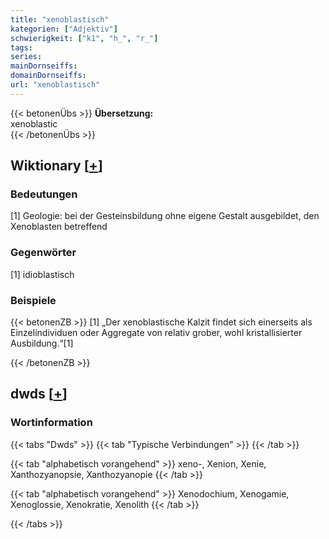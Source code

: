 ```yaml
---
title: "xenoblastisch"
kategorien: ["Adjektiv"]
schwierigkeit: ["k1", "h_", "r_"]
tags:
series:
mainDornseiffs:
domainDornseiffs:
url: "xenoblastisch"
---
```


{{< betonenÜbs >}}
**Übersetzung:**  
xenoblastic  
{{< /betonenÜbs >}}

## Wiktionary [[+](https://de.wiktionary.org/wiki/xenoblastisch)]

### Bedeutungen
[1] Geologie: bei der Gesteinsbildung ohne eigene Gestalt ausgebildet, den Xenoblasten betreffend  

### Gegenwörter
[1] idioblastisch  

### Beispiele
{{< betonenZB >}}
[1] „Der xenoblastische Kalzit findet sich einerseits als Einzelindividuen oder Aggregate von relativ grober, wohl kristallisierter Ausbildung.“[1]  

{{< /betonenZB >}}


## dwds [[+](https://www.dwds.de/wb/xenoblastisch)]

### Wortinformation
{{< tabs "Dwds" >}}
{{< tab "Typische Verbindungen" >}}
{{< /tab >}}

{{< tab "alphabetisch vorangehend" >}}
xeno-, Xenion, Xenie, Xanthozyanopsie, Xanthozyanopie
{{< /tab >}}

{{< tab "alphabetisch vorangehend" >}}
Xenodochium, Xenogamie, Xenoglossie, Xenokratie, Xenolith
{{< /tab >}}

{{< /tabs >}}

